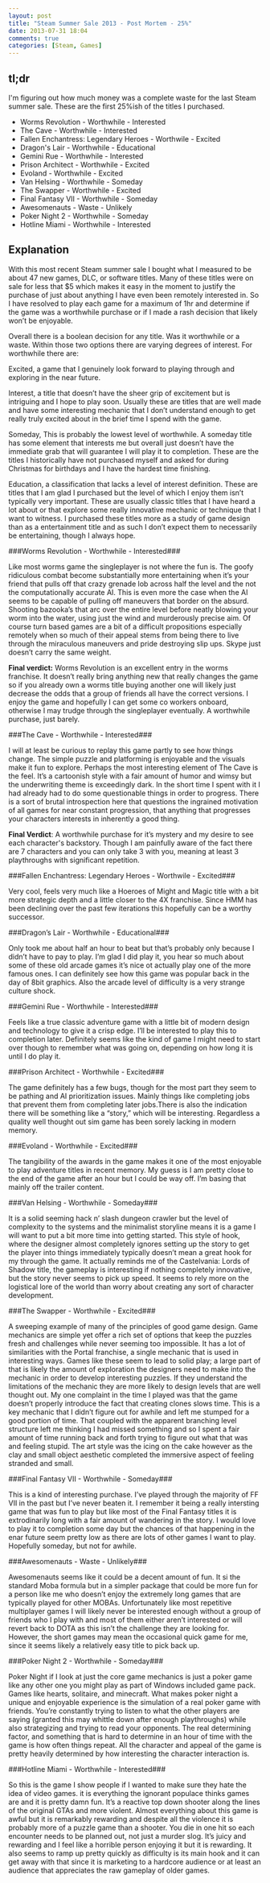 ```yaml
---
layout: post
title: "Steam Summer Sale 2013 - Post Mortem - 25%"
date: 2013-07-31 18:04
comments: true
categories: [Steam, Games]
---
```


tl;dr
-----

I'm figuring out how much money was a complete waste for the last Steam summer sale. These are the first 25%ish of the titles I purchased.

* Worms Revolution - Worthwhile - Interested
* The Cave - Worthwhile - Interested
* Fallen Enchantress: Legendary Heroes - Worthwile - Excited
* Dragon's Lair - Worthwhile - Educational
* Gemini Rue - Worthwhile - Interested
* Prison Architect - Worthwhile - Excited
* Evoland - Worthwhile - Excited
* Van Helsing - Worthwhile - Someday
* The Swapper - Worthwhile - Excited
* Final Fantasy VII - Worthwhile - Someday
* Awesomenauts - Waste - Unlikely
* Poker Night 2 - Worthwhile - Someday
* Hotline Miami - Worthwhile - Interested

Explanation
-----------

With this most recent Steam summer sale I bought what I measured to be about 47 new games, DLC, or software titles. Many of these titles were on sale for less that $5 which makes it easy in the moment to justify the purchase of just about anything I have even been remotely interested in. So I have resolved to play each game for a maximum of 1hr and determine if the game was a worthwhile purchase or if I made a rash decision that likely won’t be enjoyable.

Overall there is a boolean decision for any title. Was it worthwhile or a waste. Within those two options there are varying degrees of interest. For worthwhile there are:

Excited, a game that I genuinely look forward to playing through and exploring in the near future.

Interest, a title that doesn’t have the sheer grip of excitement but is intriguing and I hope to play soon. Usually these are titles that are well made and have some interesting mechanic that I don’t understand enough to get really truly excited about in the brief time I spend with the game.

Someday, This is probably the lowest level of worthwhile. A someday title has some element that interests me but overall just doesn’t have the immediate grab that will guarantee I will play it to completion. These are the titles I historically have not purchased myself and asked for during Christmas for birthdays and I have the hardest time finishing.

Education, a classification that lacks a level of interest definition. These are titles that I am glad I purchased but the level of which I enjoy them isn’t typically very important. These are usually classic titles that I have heard a lot about or that explore some really innovative mechanic or technique that I want to witness. I purchased these titles more as a study of game design than as a entertainment title and as such I don’t expect them to necessarily be entertaining, though I always hope.

###Worms Revolution - Worthwhile - Interested###

Like most worms game the singleplayer is not where the fun is. The goofy ridiculous combat become substantially more entertaining when it’s your friend that pulls off that crazy grenade lob across half the level and the not the computationally accurate AI. This is even more the case when the AI seems to be capable of pulling off maneuvers that border on the absurd. Shooting bazooka’s that arc over the entire level before neatly blowing your worm into the water, using just the wind and murderously precise aim. Of course turn based games are a bit of a difficult propositions especially remotely when so much of their appeal stems from being there to live through the miraculous maneuvers and pride destroying slip ups. Skype just doesn’t carry the same weight.

**Final verdict:** Worms Revolution is an excellent entry in the worms franchise. It doesn’t really bring anything new that really changes the game so if you already own a worms title buying another one will likely just decrease the odds that a group of friends all have the correct versions. I enjoy the game and hopefully I can get some co workers onboard, otherwise I may trudge through the singleplayer eventually. A worthwhile purchase, just barely.

###The Cave - Worthwhile - Interested###

I will at least be curious to replay this game partly to see how things change.  The simple puzzle and platforming is enjoyable and the visuals make it fun to explore. Perhaps the most interesting element of The Cave is the feel. It’s a cartoonish style with a fair amount of humor and wimsy but the underwriting theme is exceedingly dark. In the short time I spent with it I had already had to do some questionable things in order to progress.  There is a sort of brutal introspection here that questions the ingrained motivation of all games for near constant progression, that anything that progresses your characters interests in inherently a good thing.

**Final Verdict**: A worthwhile purchase for it’s mystery and my desire to see each character's backstory. Though I am painfully aware of the fact there are 7 characters and you can only take 3 with you, meaning at least 3 playthroughs with significant repetition.

###Fallen Enchantress: Legendary Heroes - Worthwile - Excited###

Very cool, feels very much like a Hoeroes of Might and Magic title with a bit more strategic depth and a little closer to the 4X franchise. Since HMM has been declining over the past few iterations this hopefully can be a worthy successor.

###Dragon’s Lair - Worthwhile - Educational###

Only took me about half an hour to beat but that’s probably only because I didn’t have to pay to play. I’m glad I did play it, you hear so much about some of these old arcade games it’s nice ot actually play one of the more famous ones. I can definitely see how this game was popular back in the day of 8bit graphics.  Also the arcade level of difficulty is a very strange culture shock.

###Gemini Rue - Worthwhile - Interested###

Feels like a true classic adventure game with a little bit of modern design and technology to give it a crisp edge. I’ll be interested to play this to completion later. Definitely seems like the kind of game I might need to start over though to remember what was going on, depending on how long it is until I do play it.

###Prison Architect - Worthwhile - Excited###

The game definitely has a few bugs, though for the most part they seem to be pathing and AI prioritization issues. Mainly things like completing jobs that prevent them from completing later jobs.There is also the indication there will be something like a “story,” which will be interesting. Regardless a quality well thought out sim game has been sorely lacking in modern memory.

###Evoland - Worthwhile - Excited###

The tangibility of the awards in the game makes it one of the most enjoyable to play adventure titles in recent memory.  My guess is I am pretty close to the end of the game after an hour but I could be way off. I’m basing that mainly off the trailer content.

###Van Helsing - Worthwhile - Someday###

It is a solid seeming hack n’ slash dungeon crawler but the level of complexity to the systems and the minimalist storyline means it is a game I will want to put a bit more time into getting started. This style of hook, where the designer almost completely ignores setting up the story to get the player into things immediately typically doesn’t mean a great hook for my through the game. It actually reminds me of the Castelvania: Lords of Shadow title, the gameplay is interesting if nothing completely innovative, but the story never seems to pick up speed. It seems to rely more on the logistical lore of the world than worry about creating any sort of character development.

###The Swapper - Worthwhile - Excited###

A sweeping example of many of the principles of good game design. Game mechanics are simple yet offer a rich set of options that keep the puzzles fresh and challenges while never seeming too impossible. It has a lot of similarities with the Portal franchise, a single mechanic that is used in interesting ways. Games like these seem to lead to solid play; a large part of that is likely the amount of exploration the designers need to make into the mechanic in order to develop interesting puzzles. If they understand the limitations of the mechanic they are more likely to design levels that are well thought out. My one complaint in the time I played was that the game doesn’t properly introduce the fact that creating clones slows time. This is a key mechanic that I didn’t figure out for awhile and left me stumped for a good portion of time. That coupled with the apparent branching level structure left me thinking I had missed something and so I spent a fair amount of time running back and forth trying to figure out what that was and feeling stupid.  The art style was the icing on the cake however as the clay and small object aesthetic completed the immersive aspect of feeling stranded and small.

###Final Fantasy VII - Worthwhile - Someday###

This is a kind of interesting purchase. I’ve played through the majority of FF VII in the past but I’ve never beaten it. I remember it being a really intersting game that was fun to play but like most of the Final Fantasy titles it is extrodinarily long with a fair amount of wandering in the story. I would love to play it to completion some day but the chances of that happening in the enar future seem pretty low as there are lots of other games I want to play. Hopefully someday, but not for awhile.

###Awesomenauts - Waste - Unlikely###

Awesomenauts seems like it could be a decent amount of fun. It si the standard Moba formula but in a simpler package that could be more fun for a person like me who doesn’t enjoy the extremely long games that are typically played for other MOBAs.  Unfortunately like most repetitive multiplayer games I will likely never be interested enough without a group of friends who I play with and most of them either aren’t interested or will revert back to DOTA as this isn’t the challenge they are looking for. However, the short games may mean the occasional quick game for me, since it seems likely a relatively easy title to pick back up.

###Poker Night 2 - Worthwhile - Someday###

Poker Night if I look at just the core game mechanics is just a poker game like any other one you might play as part of Windows included game pack. Games like hearts, solitaire, and minecraft. What makes poker night a unique and enjoyable experience is the simulation of a real poker game with friends. You’re constantly trying to listen to what the other players are saying (granted this may whittle down after enough playthroughs) while also strategizing and trying to read your opponents. The real determining factor, and something that is hard to determine in an hour of time with the game is how often things repeat. All the character and appeal of the game is pretty heavily determined by how interesting the character interaction is.

###Hotline Miami - Worthwhile - Interested###

So this is the game I show people if I wanted to make sure they hate the idea of video games. it is everything the ignorant populace thinks games are and it is pretty damn fun. It’s a reactive top down shooter along the lines of the original GTAs and more violent.  Almost everything about this game is awful but it is remarkably rewarding and despite all the violence it is probably more of a puzzle game than a shooter. You die in one hit so each encounter needs to be planned out, not just a murder slog. It’s juicy and rewarding and I feel like a horrible person enjoying it but it is rewarding. It also seems to ramp up pretty quickly as difficulty is its main hook and it can get away with that since it is marketing to a hardcore audience or at least an audience that appreciates the raw gameplay of older games.

